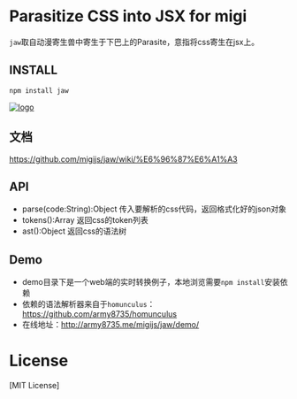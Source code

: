 # Parasitize CSS into JSX for migi

`jaw`取自动漫寄生兽中寄生于下巴上的Parasite，意指将css寄生在jsx上。

## INSTALL
```
npm install jaw
```

[![logo](https://raw.githubusercontent.com/migijs/jaw/master/logo.jpg)](https://github.com/migijs/jaw)

## 文档
https://github.com/migijs/jaw/wiki/%E6%96%87%E6%A1%A3

## API
* parse(code:String):Object 传入要解析的css代码，返回格式化好的json对象
* tokens():Array<Token> 返回css的token列表
* ast():Object 返回css的语法树

## Demo
* demo目录下是一个web端的实时转换例子，本地浏览需要`npm install`安装依赖
* 依赖的语法解析器来自于`homunculus`：https://github.com/army8735/homunculus
* 在线地址：http://army8735.me/migijs/jaw/demo/

# License
[MIT License]
